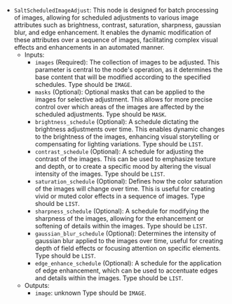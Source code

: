 - `SaltScheduledImageAdjust`: This node is designed for batch processing of images, allowing for scheduled adjustments to various image attributes such as brightness, contrast, saturation, sharpness, gaussian blur, and edge enhancement. It enables the dynamic modification of these attributes over a sequence of images, facilitating complex visual effects and enhancements in an automated manner.
    - Inputs:
        - `images` (Required): The collection of images to be adjusted. This parameter is central to the node's operation, as it determines the base content that will be modified according to the specified schedules. Type should be `IMAGE`.
        - `masks` (Optional): Optional masks that can be applied to the images for selective adjustment. This allows for more precise control over which areas of the images are affected by the scheduled adjustments. Type should be `MASK`.
        - `brightness_schedule` (Optional): A schedule dictating the brightness adjustments over time. This enables dynamic changes to the brightness of the images, enhancing visual storytelling or compensating for lighting variations. Type should be `LIST`.
        - `contrast_schedule` (Optional): A schedule for adjusting the contrast of the images. This can be used to emphasize texture and depth, or to create a specific mood by altering the visual intensity of the images. Type should be `LIST`.
        - `saturation_schedule` (Optional): Defines how the color saturation of the images will change over time. This is useful for creating vivid or muted color effects in a sequence of images. Type should be `LIST`.
        - `sharpness_schedule` (Optional): A schedule for modifying the sharpness of the images, allowing for the enhancement or softening of details within the images. Type should be `LIST`.
        - `gaussian_blur_schedule` (Optional): Determines the intensity of gaussian blur applied to the images over time, useful for creating depth of field effects or focusing attention on specific elements. Type should be `LIST`.
        - `edge_enhance_schedule` (Optional): A schedule for the application of edge enhancement, which can be used to accentuate edges and details within the images. Type should be `LIST`.
    - Outputs:
        - `image`: unknown Type should be `IMAGE`.
